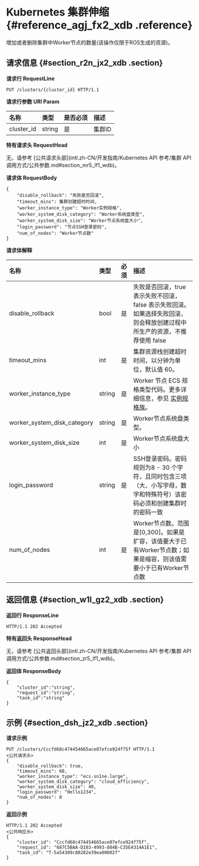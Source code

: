# Kubernetes 集群伸缩 {#reference_agj_fx2_xdb .reference}

增加或者删除集群中Worker节点的数量\(该操作仅限于ROS生成的资源\)。

## 请求信息 {#section_r2n_jx2_xdb .section}

**请求行 RequestLine**

```
PUT /clusters/{cluster_id} HTTP/1.1
```

**请求行参数 URI Param**

|名称|类型|是否必须|描述|
|:-|:-|:---|:-|
|cluster\_id|string|是|集群ID|

**特有请求头 RequestHead**

无，请参考 [公共请求头部](intl.zh-CN/开发指南/Kubernetes API 参考/集群 API 调用方式/公共参数.md#section_mr5_lf1_wdb)。

**请求体 RequestBody**

```
{
    "disable_rollback": "失败是否回滚",
    "timeout_mins": 集群创建超时时间,
    "worker_instance_type": "Worker实例规格",
    "worker_system_disk_category": "Worker系统盘类型",
    "worker_system_disk_size": "Worker节点系统盘大小",
    "login_password": "节点SSH登录密码",    
    "num_of_nodes": "Worker节点数"
}
```

**请求体解释**

|名称|类型|必须|描述|
|:-|:-|:-|:-|
|disable\_rollback|bool|是|失败是否回滚，true 表示失败不回滚，false 表示失败回滚。如果选择失败回滚，则会释放创建过程中所生产的资源，不推荐使用 false|
|timeout\_mins|int|是|集群资源栈创建超时时间，以分钟为单位，默认值 60。|
|worker\_instance\_type|string|是|Worker 节点 ECS 规格类型代码。更多详细信息，参见 [实例规格族](../../../../intl.zh-CN/产品简介/实例规格族.md#)。|
|worker\_system\_disk\_category|string|是|Worker节点系统盘类型。|
|worker\_system\_disk\_size|int|是|Worker节点系统盘大小|
|login\_password|string|是|SSH登录密码。密码规则为8 - 30 个字符，且同时包含三项（大、小写字母，数字和特殊符号）该密码必须和创建集群时的密码一致|
|num\_of\_nodes|int|是|Worker节点数。范围是\[0,300\]。如果是扩容，该值要大于已有Worker节点数；如果是缩容，则该值需要小于已有Worker节点数|

## 返回信息 {#section_w1l_gz2_xdb .section}

**返回行 ResponseLine**

```
HTTP/1.1 202 Accepted
```

**特有返回头 ResponseHead**

无，请参考 [公共返回头部](intl.zh-CN/开发指南/Kubernetes API 参考/集群 API 调用方式/公共参数.md#section_zr5_lf1_wdb)。

**返回体 ResponseBody**

```
{
    "cluster_id":"string",
    "request_id":"string",
    "task_id":"string"
}
```

## 示例 {#section_dsh_jz2_xdb .section}

**请求示例**

```
PUT /clusters/Cccfd68c474454665ace07efce924f75f HTTP/1.1
<公共请求头>
{
    "disable_rollback": true,
    "timeout_mins": 60,
    "worker_instance_type": "ecs.sn1ne.large",
    "worker_system_disk_category": "cloud_efficiency",
    "worker_system_disk_size": 40,
    "login_password": "Hello1234",
    "num_of_nodes": 8
}
```

**返回示例**

```
HTTP/1.1 202 Accepted
<公共响应头>
{
    "cluster_id": "Cccfd68c474454665ace07efce924f75f",
    "request_id": "687C5BAA-D103-4993-884B-C35E4314A1E1",
    "task_id": "T-5a54309c80282e39ea00002f"
}
```

